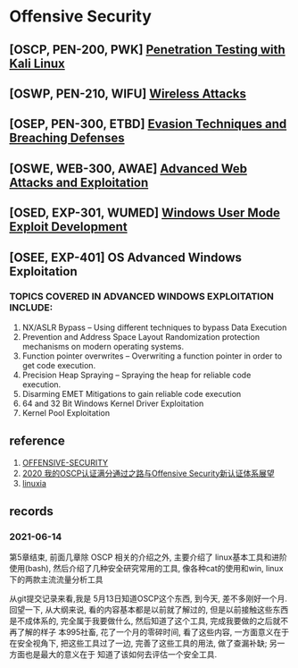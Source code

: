 # Offensive Security

## [OSCP, PEN-200, PWK] [Penetration Testing with Kali Linux](https://www.offensive-security.com/documentation/penetration-testing-with-kali.pdf)

## [OSWP, PEN-210, WIFU] [Wireless Attacks](https://www.offensive-security.com/documentation/wifu-syllabus.pdf)

## [OSEP, PEN-300, ETBD] [Evasion Techniques and Breaching Defenses](https://www.offensive-security.com/documentation/PEN300-Syllabus.pdf)

## [OSWE, WEB-300, AWAE] [Advanced Web Attacks and Exploitation](https://www.offensive-security.com/documentation/awae-syllabus.pdf)

## [OSED, EXP-301, WUMED] [Windows User Mode Exploit Development](https://www.offensive-security.com/documentation/EXP301-syllabus.pdf)

## [OSEE, EXP-401] OS Advanced Windows Exploitation

### TOPICS COVERED IN ADVANCED WINDOWS EXPLOITATION INCLUDE:

1. NX/ASLR Bypass – Using different techniques to bypass Data Execution
2. Prevention and Address Space Layout Randomization protection mechanisms on modern operating systems.
3. Function pointer overwrites – Overwriting a function pointer in order to get code execution.
4. Precision Heap Spraying – Spraying the heap for reliable code execution.
5. Disarming EMET Mitigations to gain reliable code execution
6. 64 and 32 Bit Windows Kernel Driver Exploitation
7. Kernel Pool Exploitation



## reference

1. [OFFENSIVE-SECURITY](https://www.offensive-security.com/)
2. [2020 我的OSCP认证满分通过之路与Offensive Security新认证体系展望](https://www.anquanke.com/post/id/225915)
3. [linuxia](linuxia.ir)


## records

### 2021-06-14

第5章结束, 前面几章除 OSCP 相关的介绍之外, 主要介绍了 linux基本工具和进阶使用(bash), 然后介绍了几种安全研究常用的工具, 像各种cat的使用和win, linux 下的两款主流流量分析工具

从git提交记录来看,我是 5月13日知道OSCP这个东西, 到今天, 差不多刚好一个月.
回望一下, 从大纲来说, 看的内容基本都是以前就了解过的, 但是以前接触这些东西是不成体系的, 完全属于我要做什么, 然后知道了这个工具, 完成我要做的之后就不再了解的样子
本995社畜, 花了一个月的零碎时间, 看了这些内容, 一方面意义在于在安全视角下, 把这些工具过了一边, 完善了这些工具的用法, 做了查漏补缺; 另一方面也是最大的意义在于 知道了该如何去评估一个安全工具.

